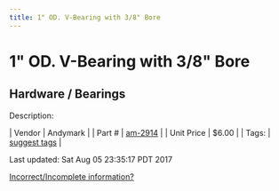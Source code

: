 ```yaml
---
title: 1" OD. V-Bearing with 3/8" Bore
---
```


# 1" OD. V-Bearing with 3/8" Bore
## Hardware / Bearings
Description: 	 

| Vendor | Andymark | 
| Part # | [am-2914](http://www.andymark.com/product-p/am-2914.htm) | 
| Unit Price | $6.00 | 
| Tags: | [suggest tags](https://docs.google.com/forms/d/e/1FAIpQLSeWyY8v3RgOty-MyWmh9U0iivNYN_molChYyS-0U-o-kOAv_g/viewform) | 

Last updated: Sat Aug 05 23:35:17 PDT 2017

 [Incorrect/Incomplete information?](https://docs.google.com/forms/d/e/1FAIpQLSeWyY8v3RgOty-MyWmh9U0iivNYN_molChYyS-0U-o-kOAv_g/viewform)